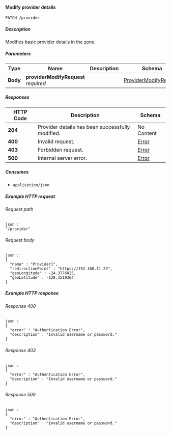 
<a name="patch_provider"></a>
#### Modify provider details
```
PATCH /provider
```


##### Description
Modifies basic provider details in the zone.


##### Parameters

|Type|Name|Description|Schema|Default|
|---|---|---|---|---|
|**Body**|**providerModifyRequest**  <br>*required*||[ProviderModifyRequest](../definitions/ProviderModifyRequest.md#providermodifyrequest)|--|


##### Responses

|HTTP Code|Description|Schema|
|---|---|---|
|**204**|Provider details has been successfully modified.|No Content|
|**400**|Invalid request.|[Error](../definitions/Error.md#error)|
|**403**|Forbidden request.|[Error](../definitions/Error.md#error)|
|**500**|Internal server error.|[Error](../definitions/Error.md#error)|


##### Consumes

* `application/json`


##### Example HTTP request

###### Request path
```
json :
"/provider"
```


###### Request body
```
json :
{
  "name" : "Provider1",
  "redirectionPoint" : "https://192.168.11.23",
  "geoLongitude" : -24.3776025,
  "geoLatitude" : -128.3519364
}
```


##### Example HTTP response

###### Response 400
```
json :
{
  "error" : "Authentication Error",
  "description" : "Invalid username or password."
}
```


###### Response 403
```
json :
{
  "error" : "Authentication Error",
  "description" : "Invalid username or password."
}
```


###### Response 500
```
json :
{
  "error" : "Authentication Error",
  "description" : "Invalid username or password."
}
```



